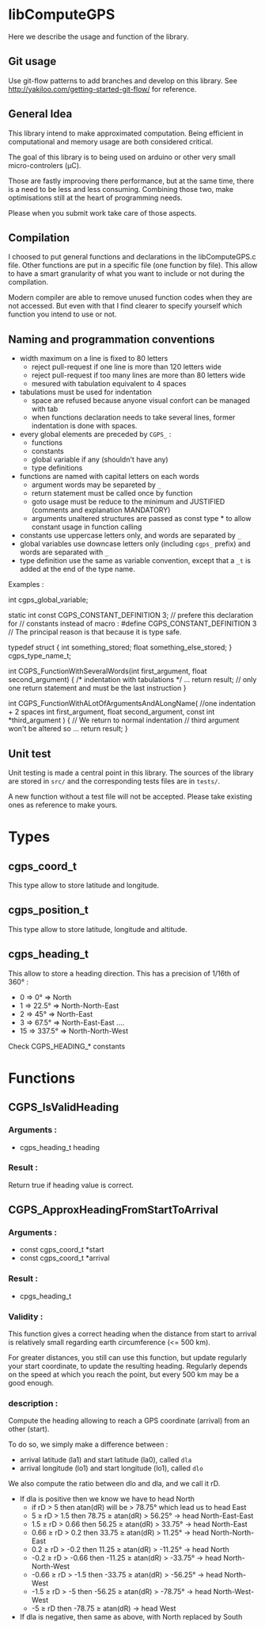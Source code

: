 libComputeGPS
=============

Here we describe the usage and function of the library.

Git usage
---------

Use git-flow patterns to add branches and develop on this library.
See http://yakiloo.com/getting-started-git-flow/ for reference.

General Idea
------------

This library intend to make approximated computation. Being efficient in
computational and memory usage are both considered critical.

The goal of this library is to being used on arduino or other very small
micro-controlers (µC).

Those are fastly improoving there performance, but at the same time, there is a
need to be less and less consuming. Combining those two, make optimisations
still at the heart of programming needs.

Please when you submit work take care of those aspects.

Compilation
-----------

I choosed to put general functions and declarations in the libComputeGPS.c file.
Other functions are put in a specific file (one function by file). This allow to
have a smart granularity of what you want to include or not during the
compilation.

Modern compiler are able to remove unused function codes when they are not
accessed. But even with that I find clearer to specify yourself which function
you intend to use or not.

Naming and programmation conventions
------------------------------------

- width maximum on a line is fixed to 80 letters
  - reject pull-request if one line is more than 120 letters wide
  - reject pull-request if too many lines are more than 80 letters wide
  - mesured with tabulation equivalent to 4 spaces
- tabulations must be used for indentation
  - space are refused because anyone visual confort can be managed with tab
  - when functions declaration needs to take several lines, former indentation
  is done with spaces.
- every global elements are preceded by `CGPS_` :
  - functions
  - constants
  - global variable if any (shouldn't have any)
  - type definitions
- functions are named with capital letters on each words
  - argument words may be separeted by `_`
  - return statement must be called once by function
  - goto usage must be reduce to the minimum and JUSTIFIED (comments and
  explanation MANDATORY)
  - arguments unaltered structures are passed as const type * to allow constant
  usage in function calling
- constants use uppercase letters only, and words are separated by `_`
- global variables use downcase letters only (including `cgps_` prefix) and
words are separated with `_`
- type definition use the same as variable convention, except that a `_t` is
added at the end of the type name.

Examples :

  int cgps_global_variable;

  static int const CGPS_CONSTANT_DEFINITION 3; // prefere this declaration for
  // constants instead of macro :
  #define CGPS_CONSTANT_DEFINITION 3
  // The principal reason is that because it is type safe.

  typedef struct {
  	int something_stored;
  	float something_else_stored;
  } cgps_type_name_t;

  int CGPS_FunctionWithSeveralWords(int first_argument, float second_argument) {
  	/* indentation with tabulations */
  	...
  	return result; // only one return statement and must be the last instruction
  }

  int CGPS_FunctionWithALotOfArgumentsAndALongName(
  	  //one indentation + 2 spaces
		  int first_argument,
		  float second_argument,
		  const int *third_argument
		  ) {
		// We return to normal indentation
		// third argument won't be altered so
		...
		return result;
	}

Unit test
---------

Unit testing is made a central point in this library. The sources of the
library are stored in `src/` and the corresponding tests files are in `tests/`.

A new function without a test file will not be accepted. Please take existing
ones as reference to make yours.

Types
=====

cgps_coord_t
------------

This type allow to store latitude and longitude.

cgps_position_t
---------------

This type allow to store latitude, longitude and altitude.

cgps_heading_t
--------------

This allow to store a heading direction.
This has a precision of 1/16th of 360° :
- 0 => 0° => North
- 1 => 22.5° => North-North-East
- 2 => 45° => North-East
- 3 => 67.5° => North-East-East
....
- 15 => 337.5° => North-North-West

Check CGPS_HEADING_* constants

Functions
=========

CGPS_IsValidHeading
-------------------

### Arguments :
- cgps_heading_t heading

### Result :

Return true if heading value is correct.

CGPS_ApproxHeadingFromStartToArrival
-----------------------------------

### Arguments :
- const cgps_coord_t *start
- const cgps_coord_t *arrival

### Result :
- cpgs_heading_t

### Validity :

This function gives a correct heading when the distance from start to arrival is
relatively small regarding earth circumference (<= 500 km).

For greater distances, you still can use this function, but update regularly
your start coordinate, to update the resulting heading. Regularly depends on the
speed at which you reach the point, but every 500 km may be a good enough.

### description :

Compute the heading allowing to reach a GPS coordinate (arrival) from an other
(start).

To do so, we simply make a difference between :
- arrival latitude (la1) and start latitude (la0), called `dla`
- arrival longitude (lo1) and start longitude (lo1), called `dlo`

We also compute the ratio between dlo and dla, and we call it rD.

- If dla is positive then we know we have to head North
  - if rD > 5 then atan(dR) will be > 78.75° which lead us to head East
  - 5 ≥ rD > 1.5 then 78.75 ≥ atan(dR) > 56.25° -> head North-East-East
  - 1.5 ≥ rD > 0.66 then 56.25 ≥ atan(dR) > 33.75° -> head North-East
  - 0.66 ≥ rD > 0.2 then 33.75 ≥ atan(dR) > 11.25° -> head North-North-East
  - 0.2 ≥ rD > -0.2 then 11.25 ≥ atan(dR) > -11.25° -> head North
  - -0.2 ≥ rD > -0.66 then -11.25 ≥ atan(dR) > -33.75° -> head North-North-West
  - -0.66 ≥ rD > -1.5 then -33.75 ≥ atan(dR) > -56.25° -> head North-West
  - -1.5 ≥ rD > -5 then -56.25 ≥ atan(dR) > -78.75° -> head North-West-West
  - -5 ≥ rD then -78.75 ≥ atan(dR) -> head West
- If dla is negative, then same as above, with North replaced by South

